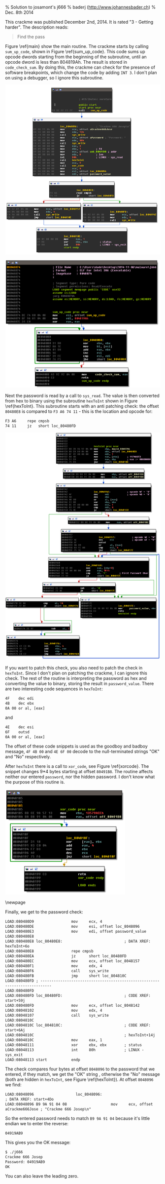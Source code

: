 % Solution to josamont's j666 
% baderj (http://www.johannesbader.ch)
% Dec. 8th 2014

This crackme was published December 2nd, 2014. It is rated "3 - Getting harder". The description reads:

> Find the pass

Figure \ref{main} show the main routine. The crackme starts by calling ``sum_up_code``, shown in Figure \ref{sum_up_code}. This code sums up opcode dwords starting from the beginning of the subroutine, until an opcode dword is less than 804819Ah. The result is stored in ``code_check_sum``. By doing this, the crackme can check for the presence of software breakpoints, which change the code by adding ``INT 3``. I don't plan on using a debugger, so I ignore this subroutine.

![Main Loop \label{main}](images/code.PNG)

![sum_up_code \label{sum_up_code}](images/sum_up_code.PNG)

Next the password is read by a call to ``sys_read``. The value is then converted from hex to binary using the subroutine ``hexToInt`` shown in Figure \ref{hexToInt}. This subroutine starts with an anti patching check: the offset ``80480E8`` is compared to ``F3 A6 74 11`` - this is the location and opcode for:

    F3 A6     repe cmpsb
    74 11     jz   short loc_80480FD

![hexToInt \label{hexToInt}](images/hexToInt.PNG)

If you want to patch this check, you also need to patch the check in ``hexToInt``. Since I don't plan on patching the crackme, I can ignore this check. The rest of the routine is interpreting the password as hex and converting the value to binary, storing the result in ``password_value``. There are two interesting code sequences in ``hexToInt``:

    4F    dec edi
    4B    dec ebx
    0A 00 or al, [eax] 

and

    4E    dec esi
    6F    outsd
    0A 00 or al, [eax] 

The offset of these code snippets is used as the goodboy and badboy message, ``4F 4B 00`` and ``4E 6F 00`` decode to the null-terminated strings "OK" and "No" respectively.

After ``hexToInt`` there is a call to ``xor_code``, see Figure \ref{xorcode}. The snippet changes 9*4 bytes starting at offset ``80491B8``. The routine affects neither our entered ``password``, nor the hidden password. I don't know what the purpose of this routine is.

![xorcode \label{xorcode}](images/xorcode.PNG)

\newpage

Finally, we get to the password check:

    LOAD:080480D9                 mov     ecx, 4
    LOAD:080480DE                 mov     esi, offset loc_8048096
    LOAD:080480E3                 mov     edi, offset password_value
    LOAD:080480E8
    LOAD:080480E8 loc_80480E8:                            ; DATA XREF: hexToInt+6o
    LOAD:080480E8                 repe cmpsb
    LOAD:080480EA                 jz      short loc_80480FD
    LOAD:080480EC                 mov     ecx, offset loc_8048157
    LOAD:080480F1                 mov     edx, 4
    LOAD:080480F6                 call    sys_write
    LOAD:080480FB                 jmp     short loc_804810C
    LOAD:080480FD ; ---------------------------------------------------------------------------
    LOAD:080480FD
    LOAD:080480FD loc_80480FD:                            ; CODE XREF: start+59j
    LOAD:080480FD                 mov     ecx, offset loc_8048142
    LOAD:08048102                 mov     edx, 4
    LOAD:08048107                 call    sys_write
    LOAD:0804810C
    LOAD:0804810C loc_804810C:                            ; CODE XREF: start+6Aj
    LOAD:0804810C                                         ; hexToInt+14j
    LOAD:0804810C                 mov     eax, 1
    LOAD:08048111                 xor     ebx, ebx        ; status
    LOAD:08048113                 int     80h             ; LINUX - sys_exit
    LOAD:08048113 start           endp

The check compares four bytes at offset ``8048096`` to the password that we entered, if they match, we get the "OK" string , otherwise the "No" message (both are hidden in ``hexToInt``, see Figure \ref{hexToInt}). At offset ``8048096`` we find:

    LOAD:08048096                   loc_8048096:                            ; DATA XREF: start+4Do
    LOAD:08048096 B9 9A 91 04 08                    mov     ecx, offset aCrackme666Jose ; "Crackme 666 Josep\n"

So the entered password needs to match ``B9 9A 91 04`` because it's little endian we to enter the reverse:

    04919AB9

This gives you the OK message:

    $ ./j666
    Crackme 666 Josep
    Password: 04919AB9
    OK

You can also leave the leading zero.
